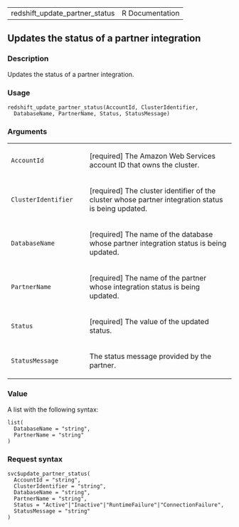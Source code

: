 <table style="width: 100%;">
<tbody>
<tr class="odd">
<td>redshift_update_partner_status</td>
<td style="text-align: right;">R Documentation</td>
</tr>
</tbody>
</table>

## Updates the status of a partner integration

### Description

Updates the status of a partner integration.

### Usage

    redshift_update_partner_status(AccountId, ClusterIdentifier,
      DatabaseName, PartnerName, Status, StatusMessage)

### Arguments

<table>
<colgroup>
<col style="width: 35%" />
<col style="width: 65%" />
</colgroup>
<tbody>
<tr class="odd">
<td><code
id="redshift_update_partner_status_:_AccountId">AccountId</code></td>
<td><p>[required] The Amazon Web Services account ID that owns the
cluster.</p></td>
</tr>
<tr class="even">
<td><code
id="redshift_update_partner_status_:_ClusterIdentifier">ClusterIdentifier</code></td>
<td><p>[required] The cluster identifier of the cluster whose partner
integration status is being updated.</p></td>
</tr>
<tr class="odd">
<td><code
id="redshift_update_partner_status_:_DatabaseName">DatabaseName</code></td>
<td><p>[required] The name of the database whose partner integration
status is being updated.</p></td>
</tr>
<tr class="even">
<td><code
id="redshift_update_partner_status_:_PartnerName">PartnerName</code></td>
<td><p>[required] The name of the partner whose integration status is
being updated.</p></td>
</tr>
<tr class="odd">
<td><code
id="redshift_update_partner_status_:_Status">Status</code></td>
<td><p>[required] The value of the updated status.</p></td>
</tr>
<tr class="even">
<td><code
id="redshift_update_partner_status_:_StatusMessage">StatusMessage</code></td>
<td><p>The status message provided by the partner.</p></td>
</tr>
</tbody>
</table>

### Value

A list with the following syntax:

    list(
      DatabaseName = "string",
      PartnerName = "string"
    )

### Request syntax

    svc$update_partner_status(
      AccountId = "string",
      ClusterIdentifier = "string",
      DatabaseName = "string",
      PartnerName = "string",
      Status = "Active"|"Inactive"|"RuntimeFailure"|"ConnectionFailure",
      StatusMessage = "string"
    )
